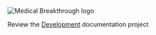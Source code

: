 ![Medical Breakthrough logo](https://www.medicalbreakthrough.com/images/new-logo3r.png)

Review the [Development](https://github.com/MedicalBreakthrough/Development) documentation project

